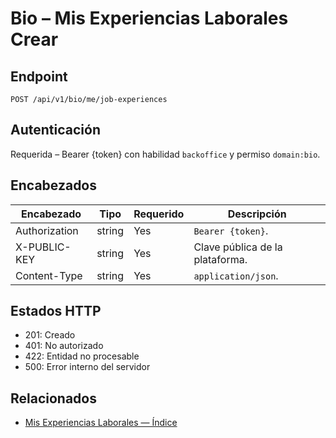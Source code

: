 # Bio – Mis Experiencias Laborales Crear

## Endpoint

```
POST /api/v1/bio/me/job-experiences
```

## Autenticación

Requerida – Bearer {token} con habilidad `backoffice` y permiso `domain:bio`.

## Encabezados

| Encabezado           | Tipo   | Requerido | Descripción |
| ---------------- | ------ | -------- | ----------- |
| Authorization    | string | Yes      | `Bearer {token}`. |
| X-PUBLIC-KEY     | string | Yes      | Clave pública de la plataforma. |
| Content-Type     | string | Yes      | `application/json`. |

## Estados HTTP

- 201: Creado
- 401: No autorizado
- 422: Entidad no procesable
- 500: Error interno del servidor

## Relacionados

- [Mis Experiencias Laborales — Índice](MyJobExperiencesÍndice.md)
